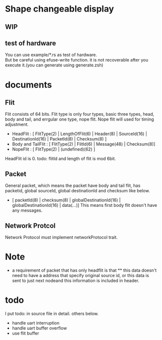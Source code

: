 # Shape changeable display

## WIP

## test of hardware
You can use example/\*.rs as test of hardware.  
But be careful using efuse-write function. it is not recoverable after you execute it.(you can generate using generate.zsh)
<!-- But you should not use efuse.rs before  -->

# documents
## Flit
Flit consists of 64 bits. Flit type is only four types, basic three types, head, body and tail, and errgular one type, nope flit.
Nope flit will used for timing adjustment.
* HeadFlit : [ FlitType(2) | LengthOfFlit(6) | Header(8) | SourceId(16) | DestinationId(16) | PacketId(8) | Checksum(8) ]
* Body and TailFlit : [ FlitType(2) | FlitId(6) | Message(48) | Checksum(8)]
* NopeFlit : [ FlitType(2) | (undefined)(62) ]

HeadFlit id is 0.
todo: flitId and length of flit is mod 6bit.

## Packet
General packet, which means the packet have body and tail flit, has packetid, global sourceId, global destinationId and checksum like below.
* [ packetId(8) | checksum(8) | globalDestinationId(16) | globalDestinationId(16) | data(...)]
This means first body flit doesn't have any messages.

## Network Protcol
Network Protocol must implement networkProtocol trait.

# Note
* a requirement of packet that has only headflit is that
** this data doesn't need to have a address that specify original source id, or this data is sent to just next nodeand this information is included in header.

# todo
I put todo: in source file in detail. others below.
* handle uart interruption
* handle uart buffer overflow 
* use flit buffer
